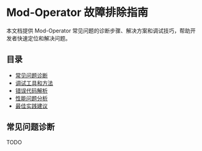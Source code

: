 # Mod-Operator 故障排除指南

本文档提供 Mod-Operator 常见问题的诊断步骤、解决方案和调试技巧，帮助开发者快速定位和解决问题。

## 目录

- [常见问题诊断](#常见问题诊断)
- [调试工具和方法](#调试工具和方法)
- [错误代码解析](#错误代码解析)
- [性能问题分析](#性能问题分析)
- [最佳实践建议](#最佳实践建议)

## 常见问题诊断

TODO
